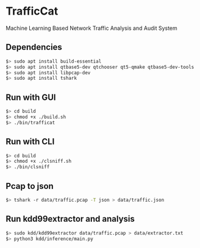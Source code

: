 TrafficCat
=====

Machine Learning Based Network Traffic Analysis and Audit System

Dependencies
-----
```bash
$> sudo apt install build-essential
$> sudo apt install qtbase5-dev qtchooser qt5-qmake qtbase5-dev-tools
$> sudo apt install libpcap-dev
$> sudo apt install tshark
```

Run with GUI
-----
```bash
$> cd build
$> chmod +x ./build.sh
$> ./bin/trafficat
```

Run with CLI
-----
```bash
$> cd build
$> chmod +x ./clsniff.sh
$> ./bin/clsniff
```

Pcap to json
-----
```bash
$> tshark -r data/traffic.pcap -T json > data/traffic.json
```

Run kdd99extractor and analysis
-----
```bash
$> sudo kdd/kdd99extractor data/traffic.pcap > data/extractor.txt
$> python3 kdd/inference/main.py
```